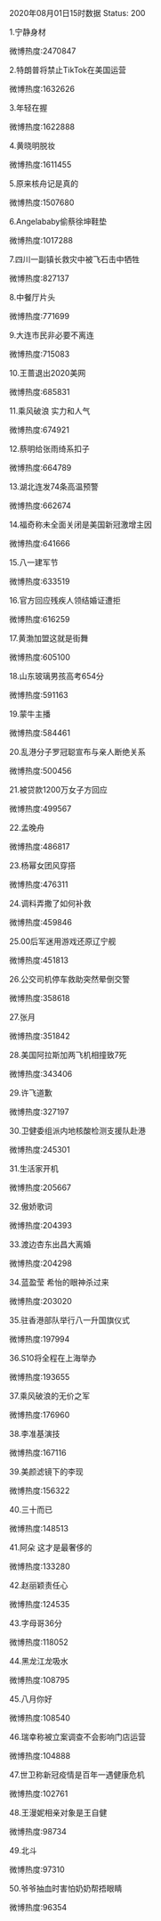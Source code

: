 2020年08月01日15时数据
Status: 200

1.宁静身材

微博热度:2470847

2.特朗普将禁止TikTok在美国运营

微博热度:1632626

3.年轻在握

微博热度:1622888

4.黄晓明脱妆

微博热度:1611455

5.原来核舟记是真的

微博热度:1507680

6.Angelababy偷蔡徐坤鞋垫

微博热度:1017288

7.四川一副镇长救灾中被飞石击中牺牲

微博热度:827137

8.中餐厅片头

微博热度:771699

9.大连市民非必要不离连

微博热度:715083

10.王蔷退出2020美网

微博热度:685831

11.乘风破浪 实力和人气

微博热度:674921

12.蔡明给张雨绮系扣子

微博热度:664789

13.湖北连发74条高温预警

微博热度:662674

14.福奇称未全面关闭是美国新冠激增主因

微博热度:641666

15.八一建军节

微博热度:633519

16.官方回应残疾人领结婚证遭拒

微博热度:616259

17.黄渤加盟这就是街舞

微博热度:605100

18.山东玻璃男孩高考654分

微博热度:591163

19.蒙牛主播

微博热度:584461

20.乱港分子罗冠聪宣布与亲人断绝关系

微博热度:500456

21.被贷款1200万女子方回应

微博热度:499567

22.孟晚舟

微博热度:486817

23.杨幂女团风穿搭

微博热度:476311

24.调料弄撒了如何补救

微博热度:459846

25.00后军迷用游戏还原辽宁舰

微博热度:451813

26.公交司机停车救助突然晕倒交警

微博热度:358618

27.张月

微博热度:351842

28.美国阿拉斯加两飞机相撞致7死

微博热度:343406

29.许飞道歉

微博热度:327197

30.卫健委组派内地核酸检测支援队赴港

微博热度:245301

31.生活家开机

微博热度:205667

32.傲娇歌词

微博热度:204393

33.渡边杏东出昌大离婚

微博热度:204298

34.蓝盈莹 希怡的眼神杀过来

微博热度:203020

35.驻香港部队举行八一升国旗仪式

微博热度:197994

36.S10将全程在上海举办

微博热度:193655

37.乘风破浪的无价之军

微博热度:176960

38.李准基演技

微博热度:167116

39.美颜滤镜下的李现

微博热度:156322

40.三十而已

微博热度:148513

41.阿朵 这才是最奢侈的

微博热度:133280

42.赵丽颖责任心

微博热度:124535

43.字母哥36分

微博热度:118052

44.黑龙江龙吸水

微博热度:108795

45.八月你好

微博热度:108540

46.瑞幸称被立案调查不会影响门店运营

微博热度:104888

47.世卫称新冠疫情是百年一遇健康危机

微博热度:102761

48.王漫妮相亲对象是王自健

微博热度:98734

49.北斗

微博热度:97310

50.爷爷抽血时害怕奶奶帮捂眼睛

微博热度:96354

